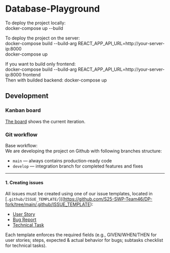 # Database-Playground



To deploy the project locally:<br>
docker-compose up --build

To deploy the project on the server:<br>
docker-compose build --build-arg REACT_APP_API_URL=http://your-server-ip:8000<br>
docker-compose up

If you want to build only frontend:<br>
docker-compose build --build-arg REACT_APP_API_URL=http://your-server-ip:8000 frontend<br>
Then with builded backend: docker-compose up


## Development
### Kanban board
[The board](https://github.com/orgs/S25-SWP-Team46/projects/1/views/3) shows the current iteration.
### Git workflow

Base workflow:  
We are developing the project on Github with following branches structure:
- `main` — always contains production-ready code  
- `develop` — integration branch for completed features and fixes  

---

#### 1. Creating issues  
All issues must be created using one of our issue templates, located in [`.github/ISSUE_TEMPLATE/`]((https://github.com/S25-SWP-Team46/DP-fork/tree/main/.github/ISSUE_TEMPLATE):  
- [User Story](https://github.com/S25-SWP-Team46/DP-fork/blob/main/.github/ISSUE_TEMPLATE/backlog-bug-report.yml)
- [Bug Report](https://github.com/S25-SWP-Team46/DP-fork/blob/main/.github/ISSUE_TEMPLATE/backlog-user-story.yml)
- [Technical Task](https://github.com/S25-SWP-Team46/DP-fork/blob/main/.github/ISSUE_TEMPLATE/task.yml)

Each template enforces the required fields (e.g., GIVEN/WHEN/THEN for user stories; steps, expected & actual behavior for bugs; subtasks checklist for technical tasks).
